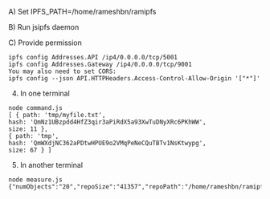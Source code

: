 A) Set IPFS_PATH=/home/rameshbn/ramipfs

B) Run jsipfs daemon

C) Provide permission
```
ipfs config Addresses.API /ip4/0.0.0.0/tcp/5001
ipfs config Addresses.Gateway /ip4/0.0.0.0/tcp/9001
You may also need to set CORS:
ipfs config --json API.HTTPHeaders.Access-Control-Allow-Origin '["*"]'
```

4) In one terminal
```
node command.js
[ { path: 'tmp/myfile.txt',
hash: 'QmNz1UBzpdd4HfZ3qir3aPiRdX5a93XwTuDNyXRc6PKhWW',
size: 11 },
{ path: 'tmp',
hash: 'QmWXdjNC362aPDtwHPUE9o2VMqPeNeCQuTBTv1NsKtwypg',
size: 67 } ]

```

5)  In another terminal
```
node measure.js
{"numObjects":"20","repoSize":"41357","repoPath":"/home/rameshbn/ramipfs","version":"7","storageMax":"9007199254740991"}


```
